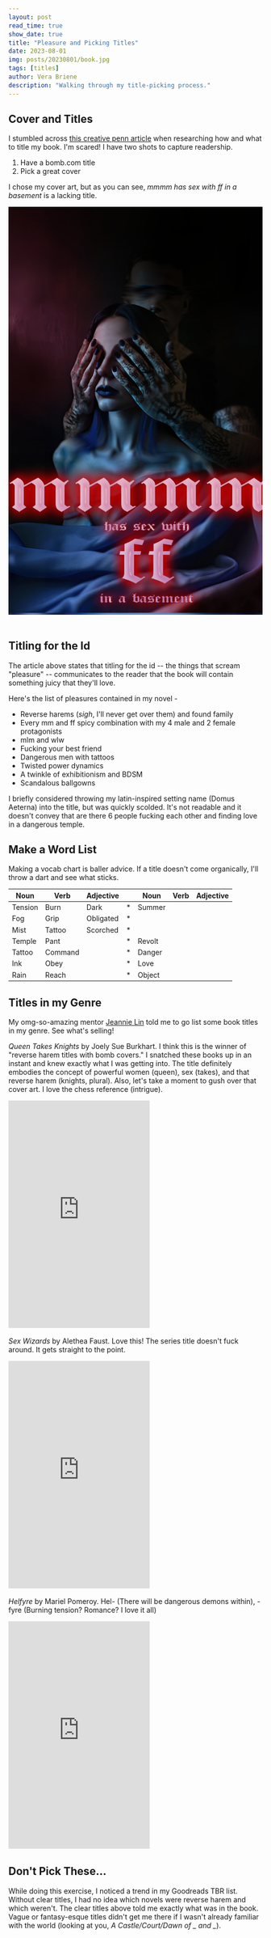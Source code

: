 ```yaml
---
layout: post
read_time: true
show_date: true
title: "Pleasure and Picking Titles"
date: 2023-08-01
img: posts/20230801/book.jpg
tags: [titles]
author: Vera Briene
description: "Walking through my title-picking process."
---
```


## Cover and Titles

I stumbled across [this creative penn article](https://www.thecreativepenn.com/2018/10/08/doubling-down-on-what-you-love-and-opportunities-when-publishing-wide-my-ninc-2018-round-up/) when researching how and what to title my book. I'm scared! I have two shots to capture readership.
1. Have a bomb.com title
2. Pick a great cover

I chose my cover art, but as you can see, *mmmm has sex with ff in a basement* is a lacking title.

<center><img src='./assets/img/posts/20230801/ebookcover.png' width="540"></center><br>


## Titling for the Id

The article above states that titling for the id -- the things that scream "pleasure" -- communicates to the reader that the book will contain something juicy that they'll love.

Here's the list of pleasures contained in my novel -
- Reverse harems (*sigh*, I'll never get over them) and found family 
- Every mm and ff spicy combination with my 4 male and 2 female protagonists
- mlm and wlw
- Fucking your best friend 
- Dangerous men with tattoos
- Twisted power dynamics
- A twinkle of exhibitionism and BDSM
- Scandalous ballgowns

I briefly considered throwing my latin-inspired setting name (Domus Aeterna) into the title, but was quickly scolded. It's not readable and it doesn't convey that are there 6 people fucking each other and finding love in a dangerous temple.

## Make a Word List

Making a vocab chart is baller advice. If a title doesn't come organically, I'll throw a dart and see what sticks. 

|Noun|Verb|Adjective||Noun|Verb|Adjective|
|--|--|--|--|--|--|--|
|Tension|Burn|Dark|*|Summer||
|Fog|Grip|Obligated|*|||
|Mist|Tattoo|Scorched|*|||
|Temple|Pant||*|Revolt||
|Tattoo|Command||*|Danger||
|Ink|Obey||*|Love||
|Rain|Reach||*|Object||

## Titles in my Genre

My omg-so-amazing mentor [Jeannie Lin](http://www.jeannielin.com/) told me to go list some book titles in my genre. See what's selling!

*Queen Takes Knights* by Joely Sue Burkhart. I think this is the winner of "reverse harem titles with bomb covers." I snatched these books up in an instant and knew exactly what I was getting into. The title definitely embodies the concept of powerful women (queen), sex (takes), and that reverse harem (knights, plural). Also, let's take a moment to gush over that cover art. I love the chess reference (intrigue).

<iframe type="text/html" sandbox="allow-scripts allow-same-origin allow-popups" width="280" height="450" frameborder="0" allowfullscreen style="max-width:100%" src="https://read.amazon.com/kp/card?asin=B076JFJ8ZF&preview=inline&linkCode=kpe&ref_=cm_sw_r_kb_dp_BXAAJ01797XPC12812GM" ></iframe>

*Sex Wizards* by Alethea Faust. Love this! The series title doesn't fuck around. It gets straight to the point.

<iframe type="text/html" sandbox="allow-scripts allow-same-origin allow-popups" width="280" height="450" frameborder="0" allowfullscreen style="max-width:100%" src="https://read.amazon.com/kp/card?asin=B09J98KB99&preview=inline&linkCode=kpe&ref_=cm_sw_r_kb_dp_Z8623A6N8334SYZ2X5VB" ></iframe>

*Helfyre* by Mariel Pomeroy. Hel- (There will be dangerous demons within), -fyre (Burning tension? Romance? I love it all)

<iframe type="text/html" sandbox="allow-scripts allow-same-origin allow-popups" width="280" height="450" frameborder="0" allowfullscreen style="max-width:100%" src="https://read.amazon.com/kp/card?asin=B09QT71SFD&preview=inline&linkCode=kpe&ref_=cm_sw_r_kb_dp_MRVM7RKZ951RXR6YRXS1" ></iframe>

## Don't Pick These...

While doing this exercise, I noticed a trend in my Goodreads TBR list. Without clear titles, I had no idea which novels were reverse harem and which weren't. The clear titles above told me exactly what was in the book. Vague or fantasy-esque titles didn't get me there if I wasn't already familiar with the world (looking at you, *A Castle/Court/Dawn of _ and _*).







